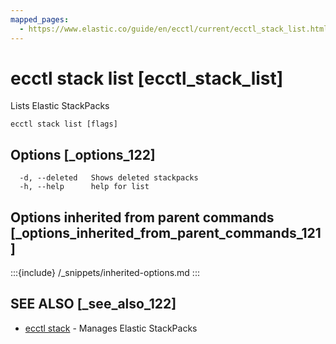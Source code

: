 ```yaml
---
mapped_pages:
  - https://www.elastic.co/guide/en/ecctl/current/ecctl_stack_list.html
---
```


# ecctl stack list [ecctl_stack_list]

Lists Elastic StackPacks

```
ecctl stack list [flags]
```


## Options [_options_122]

```
  -d, --deleted   Shows deleted stackpacks
  -h, --help      help for list
```


## Options inherited from parent commands [_options_inherited_from_parent_commands_121]

:::{include} /_snippets/inherited-options.md
:::


## SEE ALSO [_see_also_122]

* [ecctl stack](/reference/ecctl_stack.md)	 - Manages Elastic StackPacks

